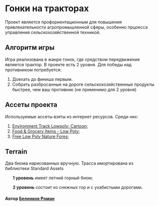 # Гонки на тракторах  
Проект является профориентационным для повышения привлекательности агропромышленной сферы, особенно  прцоесса управления сельскохозяйственной техникой. 

## Алгоритм игры  
Игра реализована в жанре гонок, где средством передвижения является трактор. В проекте есть 2 уровня. Для победы над противником потребуется:  
1. Доехать до финиша первым.  
2. Собрать разбросанные на дороге сельскохозяйственные продукты быстрее, чем ваш противник (не применимо для 2 уровня)

## Ассеты проекта  
Используемые ассеты взяты из интернет ресурсов. Среди них:  

1. [Environment Track Lowpoly: Cartoon](https://assetstore.unity.com/account/assets);
2. [Food & Grocery Items - Low Poly](https://assetstore.unity.com/packages/3d/props/food/food-grocery-items-low-poly-75494); 
3. [Free Low Poly Nature Fores](https://assetstore.unity.com/account/assets);

## Terrain
Два биома нарисованных вручную. Трасса имортирована из библиотеки Standard Assets 
<p style="margin-left: 5%"><b>1 уровень</b> имеет летний горный биом;</p>
<p style="margin-left: 5%"><b>2 уровень</b> состоит из снежных гор и с ухабистыми дорогами.</p>

#### Автор [Беленков Роман](https://t.me/Tyzik23456)
